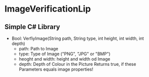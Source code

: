 # ImageVerificationLip

## Simple C# Library
* Bool: VerfiyImage(String path, String type, int height, int width, int depth)
  * path: Path to Image
  * type: Type of Image ("PNG", "JPG" or "BMP")
  * heoght and width: height and width od Image
  * depth: Depth of Colour in the Picture
Returns true, if these Parameters equals image properties!
